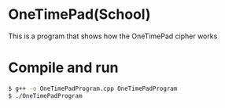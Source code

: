 # OneTimePad(School)
This is a program that shows how the OneTimePad cipher works

# Compile and run
```bash
$ g++ -o OneTimePadProgram.cpp OneTimePadProgram
$ ./OneTimePadProgram
```
